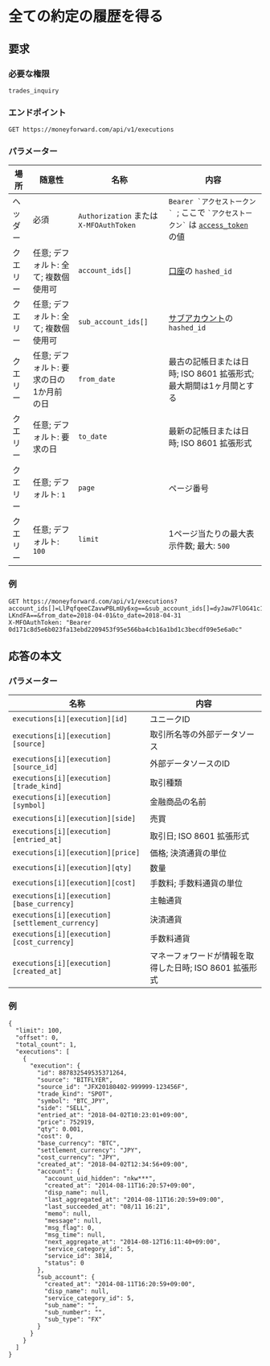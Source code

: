 # 全ての約定の履歴を得る

## 要求

### 必要な権限

`trades_inquiry`

### エンドポイント

```
GET https://moneyforward.com/api/v1/executions
```

### パラメーター

| 場所 | 随意性 | 名称 | 内容 |
| ---- | ---- | ---- | --- |
| ヘッダー | 必須 | `Authorization` または `X-MFOAuthToken` | ```Bearer `アクセストークン` ```; ここで ``` `アクセストークン` ``` は [`access_token`](token.md) の値 |
| クエリー | 任意; デフォルト: 全て; 複数個使用可 | `account_ids[]` | [口座](accounts_index.md)の `hashed_id` |
| クエリー | 任意; デフォルト: 全て; 複数個使用可 | `sub_account_ids[]` | [サブアカウント](accounts_index.md)の `hashed_id` |
| クエリー | 任意; デフォルト: 要求の日の1か月前の日 | `from_date` | 最古の記帳日または日時; ISO 8601 拡張形式; 最大期間は1ヶ月間とする |
| クエリー | 任意; デフォルト: 要求の日 | `to_date` | 最新の記帳日または日時; ISO 8601 拡張形式 |
| クエリー | 任意; デフォルト: `1` | `page` | ページ番号 |
| クエリー | 任意; デフォルト: `100` | `limit` | 1ページ当たりの最大表示件数; 最大: `500` |

### 例

```
GET https://moneyforward.com/api/v1/executions?account_ids[]=LlPqfqeeCZavwPBLmUy6xg==&sub_account_ids[]=dyJaw7FlOG41c1C-LKndFA==&from_date=2018-04-01&to_date=2018-04-31
X-MFOAuthToken: "Bearer 0d171c8d5e6b023fa13ebd2209453f95e566ba4cb16a1bd1c3becdf09e5e6a0c"
```

## 応答の本文

### パラメーター

| 名称 | 内容 |
| ---- | --- |
| `executions[i][execution][id]` | ユニークID |
| `executions[i][execution][source]` | 取引所名等の外部データソース |
| `executions[i][execution][source_id]` | 外部データソースのID |
| `executions[i][execution][trade_kind]` | 取引種類 |
| `executions[i][execution][symbol]` | 金融商品の名前 |
| `executions[i][execution][side]` | 売買 |
| `executions[i][execution][entried_at]` | 取引日; ISO 8601 拡張形式 |
| `executions[i][execution][price]` | 価格; 決済通貨の単位 |
| `executions[i][execution][qty]` | 数量 |
| `executions[i][execution][cost]` | 手数料; 手数料通貨の単位 |
| `executions[i][execution][base_currency]` | 主軸通貨 |
| `executions[i][execution][settlement_currency]` | 決済通貨 |
| `executions[i][execution][cost_currency]` | 手数料通貨 |
| `executions[i][execution][created_at]` | マネーフォワードが情報を取得した日時; ISO 8601 拡張形式 |

### 例

```
{
  "limit": 100,
  "offset": 0,
  "total_count": 1,
  "executions": [
    {
      "execution": {
        "id": 887832549535371264,
        "source": "BITFLYER",
        "source_id": "JFX20180402-999999-123456F",
        "trade_kind": "SPOT",
        "symbol": "BTC_JPY",
        "side": "SELL",
        "entried_at": "2018-04-02T10:23:01+09:00",
        "price": 752919,
        "qty": 0.001,
        "cost": 0,
        "base_currency": "BTC",
        "settlement_currency": "JPY",
        "cost_currency": "JPY",
        "created_at": "2018-04-02T12:34:56+09:00",
        "account": {
          "account_uid_hidden": "nkw***",
          "created_at": "2014-08-11T16:20:57+09:00",
          "disp_name": null,
          "last_aggregated_at": "2014-08-11T16:20:59+09:00",
          "last_succeeded_at": "08/11 16:21",
          "memo": null,
          "message": null,
          "msg_flag": 0,
          "msg_time": null,
          "next_aggregate_at": "2014-08-12T16:11:40+09:00",
          "service_category_id": 5,
          "service_id": 3814,
          "status": 0
        },
        "sub_account": {
          "created_at": "2014-08-11T16:20:59+09:00",
          "disp_name": null,
          "service_category_id": 5,
          "sub_name": "",
          "sub_number": "",
          "sub_type": "FX"
        }
      }
    }
  ]
}
```
